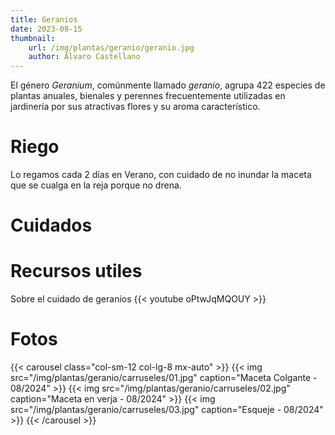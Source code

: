 ```yaml
---
title: Geranios
date: 2023-08-15
thumbnail:
    url: /img/plantas/geranio/geranio.jpg
    author: Álvaro Castellano
---
```


El género *Geranium*, comúnmente llamado *geranio*, agrupa 422 especies de plantas anuales, bienales y perennes frecuentemente utilizadas en jardinería por sus atractivas flores y su aroma característico. 

# Riego

Lo regamos cada 2 días en Verano, con cuidado de no inundar la maceta que se cualga en la reja porque no drena.

# Cuidados

# Recursos utiles

Sobre el cuidado de geranios
{{< youtube oPtwJqMQOUY >}}

# Fotos

{{< carousel class="col-sm-12 col-lg-8 mx-auto" >}}
  {{< img src="/img/plantas/geranio/carruseles/01.jpg" caption="Maceta Colgante - 08/2024" >}}
  {{< img src="/img/plantas/geranio/carruseles/02.jpg" caption="Maceta en verja - 08/2024" >}}
  {{< img src="/img/plantas/geranio/carruseles/03.jpg" caption="Esqueje - 08/2024" >}}
{{< /carousel >}}
